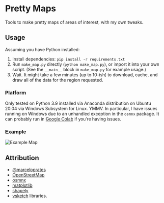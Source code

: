 # Pretty Maps

Tools to make pretty maps of areas of interest, with my own tweaks.

## Usage

Assuming you have Python installed:

1. Install dependencies: `pip install -r requirements.txt`
2. Run `make_map.py` directly (`python make_map.py`), or import it into your own script. (See the `__main__` block in `make_map.py` for example usage.)
3. Wait. It might take a few minutes (up to 10-ish) to download, cache, and draw all of the data for the region requested.

### Platform

Only tested on Python 3.9 installed via Anaconda distribution on Ubuntu 20.04 via Windows Subsystem for Linux. YMMV. In particular, I have issues running on Windows due to an unhandled exception in the `osmnx` package. It
can probably run in [Google Colab](https://colab.research.google.com/?utm_source=scs-index) if you're having issues.

### Example
![Example Map](example-cambridge.jpeg)

## Attribution

* [@marceloprates](https://github.com/marceloprates/prettymaps)
* [OpenStreetMap](https://www.openstreetmap.org/#map=5/38.007/-95.844)
* [osmnx](https://github.com/gboeing/osmnx)
* [matplotlib](https://matplotlib.org/)
* [shapely](https://shapely.readthedocs.io/en/stable/index.html)
* [vsketch](https://github.com/abey79/vsketch)
  libraries.
